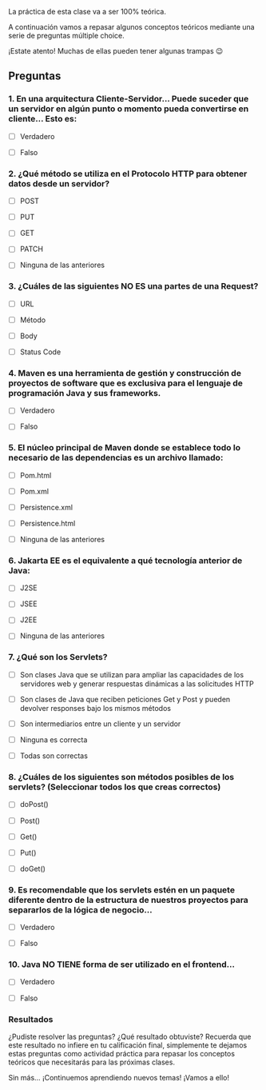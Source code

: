 La práctica de esta clase va a ser 100% teórica.

A continuación vamos a repasar algunos conceptos teóricos mediante una serie de preguntas múltiple choice.

¡Estate atento! Muchas de ellas pueden tener algunas trampas 😉

## Preguntas

### 1. En una **arquitectura Cliente-Servidor**… Puede suceder que un servidor en algún punto o momento pueda convertirse en cliente… Esto es:

- [ ] Verdadero
- [ ] Falso


### 2. ¿Qué método se utiliza en el **Protocolo HTTP** para obtener datos desde un servidor?

- [ ] POST
- [ ] PUT
- [ ] GET
- [ ] PATCH
- [ ] Ninguna de las anteriores


### 3. ¿Cuáles de las siguientes **NO ES** una partes de una **Request**?

- [ ] URL
- [ ] Método
- [ ] Body
- [ ] Status Code


### 4. Maven es una herramienta de gestión y construcción de proyectos de software que es exclusiva para el lenguaje de programación Java y sus frameworks.

- [ ] Verdadero
- [ ] Falso


### 5. El núcleo principal de Maven donde se establece todo lo necesario de las dependencias es un archivo llamado:

- [ ] Pom.html
- [ ] Pom.xml
- [ ] Persistence.xml
- [ ] Persistence.html
- [ ] Ninguna de las anteriores


### 6. Jakarta EE es el equivalente a qué tecnología anterior de Java:

- [ ] J2SE
- [ ] JSEE
- [ ] J2EE
- [ ] Ninguna de las anteriores


### 7. ¿Qué son los Servlets?

- [ ] Son clases Java que se utilizan para ampliar las capacidades de los servidores web y generar respuestas dinámicas a las solicitudes HTTP
- [ ] Son clases de Java que reciben peticiones Get y Post y pueden devolver responses bajo los mismos métodos
- [ ] Son intermediarios entre un cliente y un servidor
- [ ] Ninguna es correcta
- [ ] Todas son correctas


### 8. ¿Cuáles de los siguientes son métodos posibles de los servlets? (Seleccionar todos los que creas correctos)

- [ ] doPost()
- [ ] Post()
- [ ] Get()
- [ ] Put()
- [ ] doGet()


### 9. Es recomendable que los servlets estén en un paquete diferente dentro de la estructura de nuestros proyectos para separarlos de la lógica de negocio…

- [ ] Verdadero
- [ ] Falso


### 10. Java NO TIENE forma de ser utilizado en el frontend…

- [ ] Verdadero
- [ ] Falso


### Resultados

¿Pudiste resolver las preguntas? ¿Qué resultado obtuviste? Recuerda que este resultado no infiere en tu calificación final, simplemente te dejamos estas preguntas como actividad práctica para repasar los conceptos teóricos que necesitarás para las próximas clases.

Sin más… ¡Continuemos aprendiendo nuevos temas! ¡Vamos a ello!

